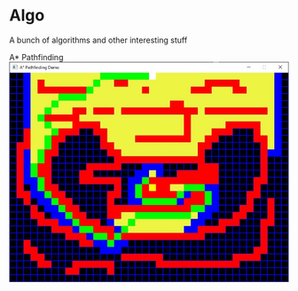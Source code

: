 # Algo
A bunch of algorithms and other interesting stuff 

A* Pathfinding
![Screenshot](a_star_demo.jpg)